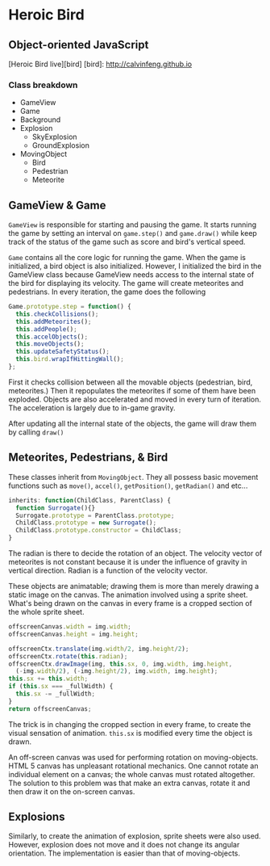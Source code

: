 # Heroic Bird
## Object-oriented JavaScript
[Heroic Bird live][bird]
[bird]: http://calvinfeng.github.io

### Class breakdown
* GameView
* Game
* Background
* Explosion
  * SkyExplosion
  * GroundExplosion
* MovingObject
  * Bird
  * Pedestrian
  * Meteorite

## GameView & Game
`GameView` is responsible for starting and pausing the game. It starts running the game by setting an interval on `game.step()` and `game.draw()` while keep track of the status of the game such as score and bird's vertical speed.

`Game` contains all the core logic for running the game. When the game is initialized, a bird object is also initialized. However, I initialized the bird in the GameView class because GameView needs access to the internal state of the bird for displaying its velocity. The game will create meteorites and pedestrians. In every iteration, the game does the following

``` javascript
Game.prototype.step = function() {
  this.checkCollisions();
  this.addMeteorites();
  this.addPeople();
  this.accelObjects();
  this.moveObjects();
  this.updateSafetyStatus();
  this.bird.wrapIfHittingWall();
};
```
First it checks collision between all the movable objects (pedestrian, bird, meteorites.) Then it repopulates the meteorites if some of them have been exploded. Objects are also accelerated and moved in every turn of iteration. The acceleration is largely due to in-game gravity.

After updating all the internal state of the objects, the game will draw them by calling `draw()`

## Meteorites, Pedestrians, & Bird
These classes inherit from `MovingObject`. They all possess basic movement functions such as `move()`, `accel()`, `getPosition()`, `getRadian()` and etc...

``` javascript
inherits: function(ChildClass, ParentClass) {
  function Surrogate(){}
  Surrogate.prototype = ParentClass.prototype;
  ChildClass.prototype = new Surrogate();
  ChildClass.prototype.constructor = ChildClass;
}
```

The radian is there to decide the rotation of an object. The velocity vector of meteorites is not constant because it is under the influence of gravity in vertical direction. Radian is a function of the velocity vector.

These objects are animatable; drawing them is more than merely drawing a static image on the canvas. The animation involved using a sprite sheet. What's being drawn on the canvas in every frame is a cropped section of the whole sprite sheet.
``` javascript
offscreenCanvas.width = img.width;
offscreenCanvas.height = img.height;

offscreenCtx.translate(img.width/2, img.height/2);
offscreenCtx.rotate(this.radian);
offscreenCtx.drawImage(img, this.sx, 0, img.width, img.height,
  (-img.width/2), (-img.height/2), img.width, img.height);
this.sx += this.width;
if (this.sx === _fullWidth) {
  this.sx -= _fullWidth;
}
return offscreenCanvas;
```
The trick is in changing the cropped section in every frame, to create the visual sensation of animation. `this.sx` is modified every time the object is drawn.

An off-screen canvas was used for performing rotation on moving-objects. HTML 5 canvas has unpleasant rotational mechanics. One cannot rotate an individual element on a canvas; the whole canvas must rotated altogether. The solution to this problem was that make an extra canvas, rotate it and then draw it on the on-screen canvas.

## Explosions
Similarly, to create the animation of explosion, sprite sheets were also used. However, explosion does not move and it does not change its angular orientation. The implementation is easier than that of moving-objects.
